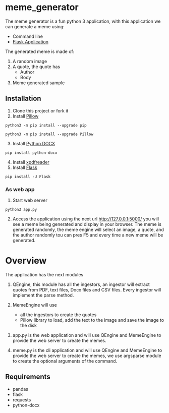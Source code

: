 # meme_generator

 The meme generator is a fun python 3 application, with this application we can generate a meme using:
- Command line
- [Flask Application](https://flask.palletsprojects.com/en/1.1.x/quickstart/)

The generated meme is made of:
1. A random image
2. A quote, the quote has
    - Author
    - Body
3. Meme generated sample

## Installation
1. Clone this project or fork it
2. Install [Pillow](https://pillow.readthedocs.io/en/stable/installation.html)
```shell
python3 -m pip install --upgrade pip
```

```shell
python3 -m pip install --upgrade Pillow
```
3. Install [Python DOCX](https://python-docx.readthedocs.io/en/latest/user/install.html#install)
```shell
pip install python-docx
```
4. Install [xpdfreader](https://www.xpdfreader.com/download.html)
5. Install [Flask](https://pypi.org/project/Flask/)
```shell
pip install -U Flask
```

### As web app

1. Start web server
```shell
python3 app.py
```
2. Access the application using the next url http://127.0.0.1:5000/ you will see a meme being generated and display
in your browser. The meme is generated randomly, the meme engine will select an image, a quote, and the author randomly
tou can pres F5 and every time a new meme will be generated.

# Overview

The application has the next modules

1. QEngine, this module has all the ingestors, an ingestor will extract quotes from PDF, text files, Docx files and CSV files.
Every ingestor will implement the parse method.
   
2. MemeEngine will use 
   - all the ingestors to create the quotes
   - Pillow library to load, add the text to the image and save the image to the disk
   
3. app.py is the web application and will use QEngine and MemeEngine to provide the web server to create the memes.
4. meme.py is the cli application and will use QEngine and MemeEngine to provide the web server to create the memes, we use
argsparse module to create the optional arguments of the command.

## Requirements
* pandas
* flask
* requests
* python-docx
